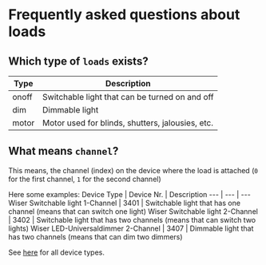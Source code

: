 # Frequently asked questions about loads

## Which type of `loads` exists?

Type | Description
--- | ---
onoff | Switchable light that can be turned on and off
dim | Dimmable light
motor | Motor used for blinds, shutters, jalousies, etc.

## What means `channel`?

This means, the channel (index) on the device where the load is attached (`0` for the first channel, `1` for the second channel)

Here some examples:
Device Type | Device Nr. | Description
--- | --- | ---
Wiser Switchable light 1-Channel | 3401 | Switchable light that has one channel (means that can switch one light)
Wiser Switchable light 2-Channel | 3402 | Switchable light that has two channels (means that can switch two lights)
Wiser LED-Universaldimmer 2-Channel | 3407 | Dimmable light that has two channels (means that can dim two dimmers)

See [here](./faq_devices.md) for all device types.
